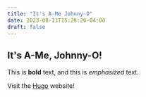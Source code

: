 ```yaml
---
title: "It's A-Me Johnny-O"
date: 2023-08-13T15:28:20-04:00
draft: false
---
```

## It's A-Me, Johnny-O!

This is **bold** text, and this is *emphasized* text.

Visit the [Hugo](https://gohugo.io) website!